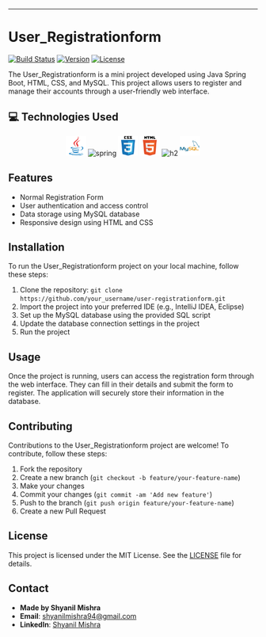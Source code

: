 
---

# User_Registrationform

[![Build Status](https://img.shields.io/badge/build-passing-brightgreen)](link_to_build_status)
[![Version](https://img.shields.io/badge/version-1.0-blue)](link_to_version)
[![License](https://img.shields.io/badge/license-MIT-red)](link_to_license)

The User_Registrationform is a mini project developed using Java Spring Boot, HTML, CSS, and MySQL. This project allows users to register and manage their accounts through a user-friendly web interface.



## 💻 Technologies Used

<p align="center">
  <img src="https://raw.githubusercontent.com/devicons/devicon/master/icons/java/java-original.svg" alt="java" width="40" height="40"/>
  <img src="https://www.vectorlogo.zone/logos/springio/springio-icon.svg" alt="spring" width="40" height="40"/>
  <img src="https://raw.githubusercontent.com/devicons/devicon/master/icons/css3/css3-original-wordmark.svg" alt="css3" width="40" height="40"/>
  <img src="https://raw.githubusercontent.com/devicons/devicon/master/icons/html5/html5-original-wordmark.svg" alt="html5" width="40" height="40"/>
  <img src="https://miro.medium.com/v2/resize:fit:1400/format:webp/0*2YKMGT_H6d3fl14L.png" alt="h2" width="40" height="40"/>
  <a href="https://www.mysql.com/" target="_blank" rel="noreferrer"> <img src="https://raw.githubusercontent.com/devicons/devicon/master/icons/mysql/mysql-original-wordmark.svg" alt="mysql" width="40" height="40"/> </a>
</p>

## Features

- Normal Registration Form
- User authentication and access control
- Data storage using MySQL database
- Responsive design using HTML and CSS

## Installation

To run the User_Registrationform project on your local machine, follow these steps:

1. Clone the repository: `git clone https://github.com/your_username/user-registrationform.git`
2. Import the project into your preferred IDE (e.g., IntelliJ IDEA, Eclipse)
3. Set up the MySQL database using the provided SQL script
4. Update the database connection settings in the project
5. Run the project

## Usage

Once the project is running, users can access the registration form through the web interface. They can fill in their details and submit the form to register. The application will securely store their information in the database.

## Contributing

Contributions to the User_Registrationform project are welcome! To contribute, follow these steps:

1. Fork the repository
2. Create a new branch (`git checkout -b feature/your-feature-name`)
3. Make your changes
4. Commit your changes (`git commit -am 'Add new feature'`)
5. Push to the branch (`git push origin feature/your-feature-name`)
6. Create a new Pull Request

## License

This project is licensed under the MIT License. See the [LICENSE](link_to_license) file for details.

## Contact

- **Made by Shyanil Mishra**
- **Email**: shyanilmishra94@gmail.com
- **LinkedIn**: [Shyanil Mishra](https://www.linkedin.com/in/shyanil-mishra/)
